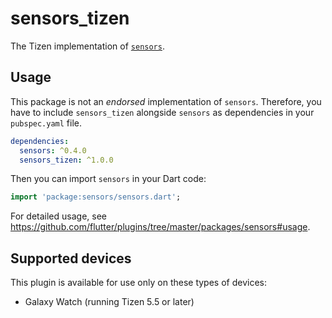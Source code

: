 # sensors_tizen

The Tizen implementation of [`sensors`](https://github.com/flutter/plugins/tree/master/packages/sensors).

## Usage

This package is not an _endorsed_ implementation of `sensors`. Therefore, you have to include `sensors_tizen` alongside `sensors` as dependencies in your `pubspec.yaml` file.

```yaml
dependencies:
  sensors: ^0.4.0
  sensors_tizen: ^1.0.0
```

Then you can import `sensors` in your Dart code:

```dart
import 'package:sensors/sensors.dart';
```

For detailed usage, see https://github.com/flutter/plugins/tree/master/packages/sensors#usage.

## Supported devices

This plugin is available for use only on these types of devices:

- Galaxy Watch (running Tizen 5.5 or later)
